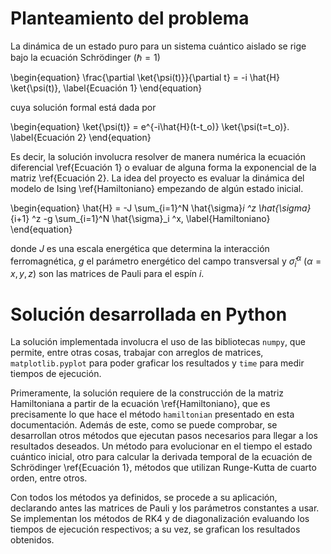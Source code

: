 # Planteamiento del problema

La dinámica de un estado puro para un sistema cuántico aislado se rige bajo la ecuación Schrödinger ($\hbar = 1$)

\begin{equation}
    \frac{\partial \ket{\psi(t)}}{\partial t} = -i \hat{H} \ket{\psi(t)},
\label{Ecuación 1}
\end{equation}

cuya solución formal está dada por

\begin{equation}
    \ket{\psi(t)} = e^{-i\hat{H}(t-t_o)} \ket{\psi(t=t_o)}.
\label{Ecuación 2}
\end{equation}

Es decir, la solución involucra resolver de manera numérica la ecuación diferencial \ref{Ecuación 1} o evaluar de alguna forma la exponencial de la matriz \ref{Ecuación 2}. La idea del proyecto es evaluar la dinámica del modelo de Ising \ref{Hamiltoniano} empezando de algún estado inicial.

\begin{equation}
    \hat{H} = -J \sum_{i=1}^N \hat{\sigma}_i ^z \hat{\sigma}_{i+1} ^z -g \sum_{i=1}^N \hat{\sigma}_i ^x,
\label{Hamiltoniano}
\end{equation}

donde $J$ es una escala energética que determina la interacción ferromagnética, $g$ el parámetro energético del campo transversal y $\hat{\sigma}_i ^\alpha$ ($\alpha =x, y, z$) son las matrices de Pauli para el espín $i$.  

# Solución desarrollada en Python

La solución implementada involucra el uso de las bibliotecas `numpy`, que permite, entre otras cosas, trabajar con arreglos de matrices, `matplotlib.pyplot` para poder graficar los resultados y `time` para medir tiempos de ejecución.  

Primeramente, la solución requiere de la construcción de la matriz Hamiltoniana a partir de la ecuación \ref{Hamiltoniano}, que es precisamente lo que hace el método `hamiltonian` presentado en esta documentación. Además de este, como se puede comprobar, se desarrollan otros métodos que ejecutan pasos necesarios para llegar a los resultados deseados. Un método para evolucionar en el tiempo el estado cuántico inicial, otro para calcular la derivada temporal de la ecuación de Schrödinger \ref{Ecuación 1}, métodos que utilizan Runge-Kutta de cuarto orden, entre otros.  

Con todos los métodos ya definidos, se procede a su aplicación, declarando antes las matrices de Pauli y los parámetros constantes a usar. Se implementan los métodos de RK4 y de diagonalización evaluando los tiempos de ejecución respectivos; a su vez, se grafican los resultados obtenidos.  

